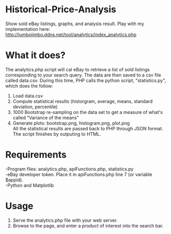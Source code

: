 # Historical-Price-Analysis
Show sold eBay listings, graphs, and analysis result.
Play with my implementation here:
http://jumbojimbo.ddns.net/tool/analytics/index_analytics.php

# What it does?
The analytics.php script will cal eBay to retrieve a list of sold listings corresponding to your search query.
The data are then saved to a csv file called data.csv.
During this time, PHP calls the python script, "statistics.py", which does the follow:
 1. Load data.csv
 2. Compute statistical results (historgram, average, means, standard deviation, percentile)
 3. 1000 Bootstrap re-sampling on the data set to get a measure of what's called "Variance of the means"
 4. Generate plots: bootstrap.png, histogram.png, plot.png  
All the statistical results are passed back to PHP through JSON format.
The script finishes by outputing to HTML.

# Requirements
-Program files: analytics.php, apiFunctions.php, statistics.py  
-eBay developer token. Place it in apiFunctions.php line 7 (or variable $appid).  
-Python and Matplotlib  

# Usage
1. Serve the analytics.php file with your web server.
2. Browse to the page, and enter a product of interest into the search bar.

